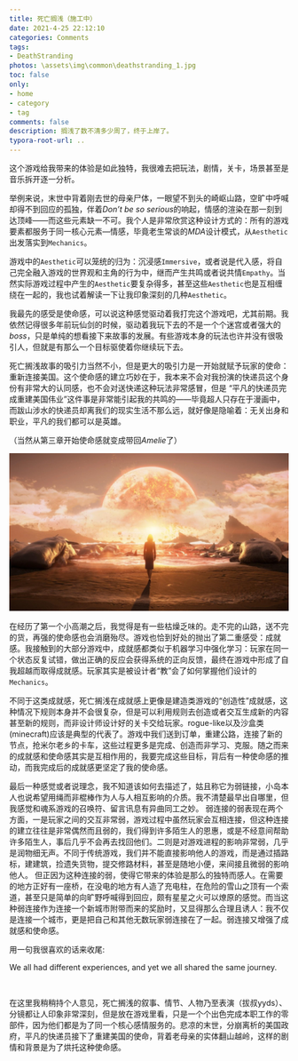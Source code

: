 ```yaml
---
title: 死亡搁浅（施工中）
date: 2021-4-25 22:12:10
categories: Comments
tags: 
- DeathStranding
photos: \assets\img\common\deathstranding_1.jpg
toc: false
only:
- home
- category
- tag  
comments: false
description: 搁浅了数不清多少周了，终于上岸了。
typora-root-url: ..
---
```




<!-- more -->

这个游戏给我带来的体验是如此独特，我很难去把玩法，剧情，关卡，场景甚至是音乐拆开逐一分析。

举例来说，末世中背着刚去世的母亲尸体，一眼望不到头的崎岖山路，空旷中呼喊却得不到回应的孤独，伴着*Don’t be so serious*的响起，情感的渲染在那一刻到达顶峰——而这些元素缺一不可。我个人是非常欣赏这种设计方式的：所有的游戏要素都服务于同一核心元素—情感，毕竟老生常谈的*MDA*设计模式，从`Aesthetic`出发落实到`Mechanics`。

游戏中的`Aesthetic`可以笼统的归为：沉浸感`Immersive`，或者说是代入感，将自己完全融入游戏的世界观和主角的行为中，继而产生共鸣或者说共情`Empathy`。当然实际游戏过程中产生的`Aesthetic`要复杂得多，甚至这些`Aesthetic`也是互相缠绕在一起的，我也试着解读一下让我印象深刻的几种`Aesthetic`。

我最先的感受是使命感，可以说这种感觉驱动着我打完这个游戏吧，尤其前期。我依然记得很多年前玩仙剑的时候，驱动着我玩下去的不是一个个迷宫或者强大的*boss*，只是单纯的想看接下来故事的发展。有些游戏本身的玩法也许并没有很吸引人，但就是有那么一个目标驱使着你继续玩下去。

死亡搁浅故事的吸引力当然不小，但是更大的吸引力是一开始就赋予玩家的使命：重新连接美国。这个使命感的建立巧妙在于，我本来不会对我扮演的快递员这个身份有非常大的认同感，也不会对送快递这种玩法非常感冒，但是 “平凡的快递员完成重建美国伟业”这件事是非常能引起我的共鸣的——毕竟超人只存在于漫画中，而跋山涉水的快递员却离我们的现实生活不那么远，就好像是隐喻着：无关出身和职业，平凡的我们都可以是英雄。

（当然从第三章开始使命感就变成带回*Amelie*了）

![](/assets/img/2021-4-25-Death-Stranding-Comments/1amCQzGs9by17801RrJSs-49NDEyz443ZYtXvvu3hPVvgCUYpPhBSr1u6cBO0vb0qyrADbXmA1NQu6myGHhUlnZfnyJE5_Ky790CQFjk2Fd_xy_UEeaIpxGGqatkQ5KFllWQW6NU)

在经历了第一个小高潮之后，我觉得是有一些枯燥乏味的。走不完的山路，送不完的货，再强的使命感也会消磨殆尽。游戏也恰到好处的抛出了第二重感受：成就感。我接触到的大部分游戏中，成就感都类似于机器学习中强化学习：玩家在同一个状态反复试错，做出正确的反应会获得系统的正向反馈，最终在游戏中形成了自我超越而取得成就感。玩家其实是被设计者“教”会了如何掌握他们设计的`Mechanics`。

不同于这类成就感，死亡搁浅在成就感上更像是建造类游戏的“创造性”成就感，这种情况下规则本身并不会很复杂，但是可以利用规则去创造或者交互生成新的内容甚至新的规则，而非设计师设计好的关卡交给玩家。rogue-like以及沙盒类(minecraft)应该是典型的代表了。游戏中我们送到订单，重建公路，连接了新的节点，抢米尔老乡的卡车，这些过程更多是完成、创造而非学习、克服。随之而来的成就感和使命感其实是互相作用的，我要完成这些目标，背后有一种使命感的推动，而我完成后的成就感更坚定了我的使命感。

最后一种感觉或者说理念，我不知道该如何去描述了，姑且称它为弱链接，小岛本人也说希望用绳而非棍棒作为人与人相互影响的介质。我不清楚最早出自哪里，但我感觉和魂系游戏的召唤符、留言讯息有异曲同工之妙。
弱连接的弱表现在两个方面，一是玩家之间的交互非常弱，游戏过程中虽然玩家会互相连接，但这种连接的建立往往是非常偶然而且弱的，我们得到许多陌生人的恩惠，或是不经意间帮助许多陌生人，事后几乎不会再去找回他们。二则是对游戏进程的影响非常弱，几乎是润物细无声。不同于传统游戏，我们并不能直接影响他人的游戏，而是通过插路标，建建筑，捡遗失货物，提交修路材料，甚至是随地小便，来间接且微弱的影响他人。
但正因为这种连接的弱，使得它带来的体验是那么的独特而感人。在需要的地方正好有一座桥，在没电的地方有人造了充电柱，在危险的雪山之顶有一个索道，甚至只是简单的向旷野呼喊得到回应，颇有星星之火可以燎原的感觉。而当这种弱连接作为连接一个新城市附带而来的奖励时，又显得那么合理且诱人：我不仅是连接一个城市，更是把自己和其他无数玩家弱连接在了一起。弱连接又增强了成就感和使命感。

用一句我很喜欢的话来收尾: 

We all had different experiences, and yet we all shared the same journey.

&nbsp;

在这里我稍稍持个人意见，死亡搁浅的叙事、情节、人物乃至表演（拔叔yyds）、分镜都让人印象非常深刻，但是放在游戏里看，只是一个个出色完成本职工作的零部件，因为他们都是为了同一个核心感情服务的。悲凉的末世，分崩离析的美国政府，平凡的快递员接下了重建美国的使命，背着老母亲的实体翻山越岭，这样的剧情和背景是为了烘托这种使命感。

 

